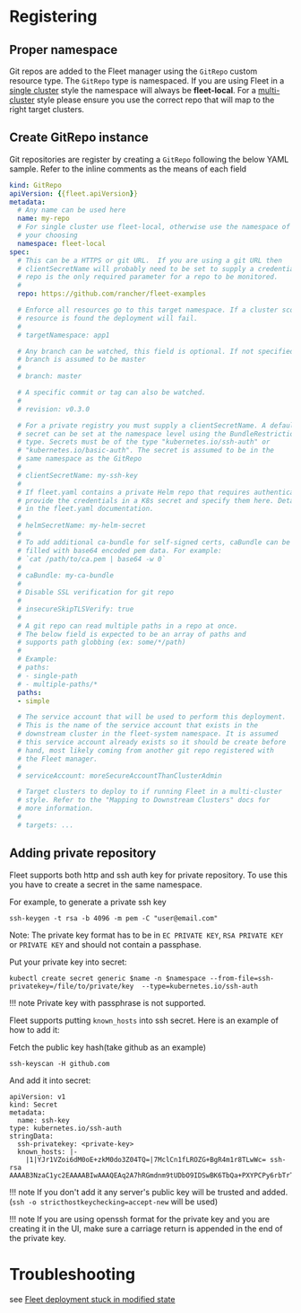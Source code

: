 # Registering

## Proper namespace
Git repos are added to the Fleet manager using the `GitRepo` custom resource type. The
`GitRepo` type is namespaced. If you are using Fleet in a [single cluster](./concepts.md)
style the namespace will always be **fleet-local**. For a [multi-cluster](./concepts.md) style
please ensure you use the correct repo that will map to the right target clusters.

## Create GitRepo instance

Git repositories are register by creating a `GitRepo` following the below YAML sample.  Refer
to the inline comments as the means of each field

```yaml
kind: GitRepo
apiVersion: {{fleet.apiVersion}}
metadata:
  # Any name can be used here
  name: my-repo
  # For single cluster use fleet-local, otherwise use the namespace of
  # your choosing
  namespace: fleet-local
spec:
  # This can be a HTTPS or git URL.  If you are using a git URL then
  # clientSecretName will probably need to be set to supply a credential.
  # repo is the only required parameter for a repo to be monitored.
  #
  repo: https://github.com/rancher/fleet-examples

  # Enforce all resources go to this target namespace. If a cluster scoped
  # resource is found the deployment will fail.
  #
  # targetNamespace: app1

  # Any branch can be watched, this field is optional. If not specified the
  # branch is assumed to be master
  #
  # branch: master

  # A specific commit or tag can also be watched.
  #
  # revision: v0.3.0

  # For a private registry you must supply a clientSecretName. A default
  # secret can be set at the namespace level using the BundleRestriction
  # type. Secrets must be of the type "kubernetes.io/ssh-auth" or
  # "kubernetes.io/basic-auth". The secret is assumed to be in the
  # same namespace as the GitRepo
  #
  # clientSecretName: my-ssh-key
  #
  # If fleet.yaml contains a private Helm repo that requires authentication,
  # provide the credentials in a K8s secret and specify them here. Details are provided
  # in the fleet.yaml documentation.
  #
  # helmSecretName: my-helm-secret
  #
  # To add additional ca-bundle for self-signed certs, caBundle can be 
  # filled with base64 encoded pem data. For example: 
  # `cat /path/to/ca.pem | base64 -w 0` 
  #
  # caBundle: my-ca-bundle
  #
  # Disable SSL verification for git repo
  #
  # insecureSkipTLSVerify: true
  #
  # A git repo can read multiple paths in a repo at once.
  # The below field is expected to be an array of paths and
  # supports path globbing (ex: some/*/path)
  #
  # Example:
  # paths:
  # - single-path
  # - multiple-paths/*
  paths:
  - simple

  # The service account that will be used to perform this deployment.
  # This is the name of the service account that exists in the
  # downstream cluster in the fleet-system namespace. It is assumed
  # this service account already exists so it should be create before
  # hand, most likely coming from another git repo registered with
  # the Fleet manager.
  #
  # serviceAccount: moreSecureAccountThanClusterAdmin

  # Target clusters to deploy to if running Fleet in a multi-cluster
  # style. Refer to the "Mapping to Downstream Clusters" docs for
  # more information.
  #
  # targets: ...
```

## Adding private repository

Fleet supports both http and ssh auth key for private repository. To use this you have to create a secret in the same namespace. 

For example, to generate a private ssh key

```text
ssh-keygen -t rsa -b 4096 -m pem -C "user@email.com"
```

Note: The private key format has to be in `EC PRIVATE KEY`, `RSA PRIVATE KEY` or `PRIVATE KEY` and should not contain a passphase. 

Put your private key into secret:

```text
kubectl create secret generic $name -n $namespace --from-file=ssh-privatekey=/file/to/private/key  --type=kubernetes.io/ssh-auth 
```

!!! note
    Private key with passphrase is not supported.

Fleet supports putting `known_hosts` into ssh secret. Here is an example of how to add it:

Fetch the public key hash(take github as an example)

```text
ssh-keyscan -H github.com
```

And add it into secret:

```text
apiVersion: v1
kind: Secret
metadata:
  name: ssh-key
type: kubernetes.io/ssh-auth
stringData:
  ssh-privatekey: <private-key>
  known_hosts: |-
    |1|YJr1VZoi6dM0oE+zkM0do3Z04TQ=|7MclCn1fLROZG+BgR4m1r8TLwWc= ssh-rsa AAAAB3NzaC1yc2EAAAABIwAAAQEAq2A7hRGmdnm9tUDbO9IDSwBK6TbQa+PXYPCPy6rbTrTtw7PHkccKrpp0yVhp5HdEIcKr6pLlVDBfOLX9QUsyCOV0wzfjIJNlGEYsdlLJizHhbn2mUjvSAHQqZETYP81eFzLQNnPHt4EVVUh7VfDESU84KezmD5QlWpXLmvU31/yMf+Se8xhHTvKSCZIFImWwoG6mbUoWf9nzpIoaSjB+weqqUUmpaaasXVal72J+UX2B+2RPW3RcT0eOzQgqlJL3RKrTJvdsjE3JEAvGq3lGHSZXy28G3skua2SmVi/w4yCE6gbODqnTWlg7+wC604ydGXA8VJiS5ap43JXiUFFAaQ==
```

!!! note
    If you don't add it any server's public key will be trusted and added. (`ssh -o stricthostkeychecking=accept-new` will be used)

!!! note
    If you are using openssh format for the private key and you are creating it in the UI, make sure a carriage return is appended in the end of the private key.

# Troubleshooting

see [Fleet deployment stuck in modified state](./troubleshooting.md)
